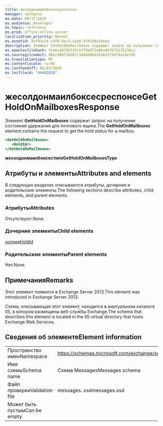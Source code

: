```yaml
---
title: жесолдонмаилбоксесреспонсе
manager: sethgros
ms.date: 09/17/2015
ms.audience: Developer
ms.topic: reference
ms.prod: office-online-server
localization_priority: Normal
ms.assetid: 8af93c14-c4f0-4ec3-a1e6-4742a0a14eee
description: Элемент GetHoldOnMailboxes содержит запрос на получение состояния удержания для почтового ящика.
ms.openlocfilehash: fee6cd4781533cb779a971ebba46707527623dcc
ms.sourcegitcommit: 88ec988f2bb67c1866d06b361615f3674a24e795
ms.translationtype: MT
ms.contentlocale: ru-RU
ms.lasthandoff: 06/03/2020
ms.locfileid: "44462838"
---
```

# <a name="getholdonmailboxesresponse"></a><span data-ttu-id="1783c-103">жесолдонмаилбоксесреспонсе</span><span class="sxs-lookup"><span data-stu-id="1783c-103">GetHoldOnMailboxesResponse</span></span>

<span data-ttu-id="1783c-104">Элемент **GetHoldOnMailboxes** содержит запрос на получение состояния удержания для почтового ящика.</span><span class="sxs-lookup"><span data-stu-id="1783c-104">The **GetHoldOnMailboxes** element contains the request to get the hold status for a mailbox.</span></span> 
  
```XML
<GetHoldOnMailboxes>
   <HoldId/>
</GetHoldOnMailboxes>
```

 <span data-ttu-id="1783c-105">**жесолдонмаилбоксестипе**</span><span class="sxs-lookup"><span data-stu-id="1783c-105">**GetHoldOnMailboxesType**</span></span>
## <a name="attributes-and-elements"></a><span data-ttu-id="1783c-106">Атрибуты и элементы</span><span class="sxs-lookup"><span data-stu-id="1783c-106">Attributes and elements</span></span>

<span data-ttu-id="1783c-107">В следующих разделах описываются атрибуты, дочерние и родительские элементы.</span><span class="sxs-lookup"><span data-stu-id="1783c-107">The following sections describe attributes, child elements, and parent elements.</span></span>
  
### <a name="attributes"></a><span data-ttu-id="1783c-108">Атрибуты</span><span class="sxs-lookup"><span data-stu-id="1783c-108">Attributes</span></span>

<span data-ttu-id="1783c-109">Отсутствуют.</span><span class="sxs-lookup"><span data-stu-id="1783c-109">None.</span></span>
  
### <a name="child-elements"></a><span data-ttu-id="1783c-110">Дочерние элементы</span><span class="sxs-lookup"><span data-stu-id="1783c-110">Child elements</span></span>

[<span data-ttu-id="1783c-111">холдид</span><span class="sxs-lookup"><span data-stu-id="1783c-111">HoldId</span></span>](holdid.md)
  
### <a name="parent-elements"></a><span data-ttu-id="1783c-112">Родительские элементы</span><span class="sxs-lookup"><span data-stu-id="1783c-112">Parent elements</span></span>

<span data-ttu-id="1783c-113">Нет.</span><span class="sxs-lookup"><span data-stu-id="1783c-113">None.</span></span>
  
## <a name="remarks"></a><span data-ttu-id="1783c-114">Примечания</span><span class="sxs-lookup"><span data-stu-id="1783c-114">Remarks</span></span>

<span data-ttu-id="1783c-115">Этот элемент появился в Exchange Server 2013.</span><span class="sxs-lookup"><span data-stu-id="1783c-115">This element was introduced in Exchange Server 2013.</span></span>
  
<span data-ttu-id="1783c-116">Схема, описывающая этот элемент, находится в виртуальном каталоге IIS, в котором размещены веб-службы Exchange.</span><span class="sxs-lookup"><span data-stu-id="1783c-116">The schema that describes this element is located in the IIS virtual directory that hosts Exchange Web Services.</span></span>
  
## <a name="element-information"></a><span data-ttu-id="1783c-117">Сведения об элементе</span><span class="sxs-lookup"><span data-stu-id="1783c-117">Element information</span></span>

|||
|:-----|:-----|
|<span data-ttu-id="1783c-118">Пространство имен</span><span class="sxs-lookup"><span data-stu-id="1783c-118">Namespace</span></span>  <br/> |https://schemas.microsoft.com/exchange/services/2006/messages  <br/> |
|<span data-ttu-id="1783c-119">Имя схемы</span><span class="sxs-lookup"><span data-stu-id="1783c-119">Schema name</span></span>  <br/> |<span data-ttu-id="1783c-120">Схема Messages</span><span class="sxs-lookup"><span data-stu-id="1783c-120">Messages schema</span></span>  <br/> |
|<span data-ttu-id="1783c-121">Файл проверки</span><span class="sxs-lookup"><span data-stu-id="1783c-121">Validation file</span></span>  <br/> |<span data-ttu-id="1783c-122">messages. xsd</span><span class="sxs-lookup"><span data-stu-id="1783c-122">messages.xsd</span></span>  <br/> |
|<span data-ttu-id="1783c-123">Может быть пустым</span><span class="sxs-lookup"><span data-stu-id="1783c-123">Can be empty</span></span>  <br/> ||
   

